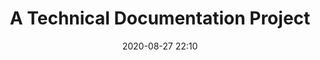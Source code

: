 ---
title: "A Technical Documentation Project"
layout: post
date: 2020-08-27 22:10
projects: true
hidden: true # don't count this post in blog pagination
category: project
externalLink: https://codepen.io/bernardusbobby/full/mdPmmxa
---